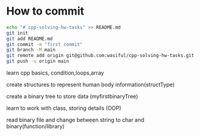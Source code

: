 # How to commit

```bash
echo "# cpp-solving-hw-tasks" >> README.md
git init
git add README.md
git commit -m "first commit"
git branch -M main
git remote add origin git@github.com:wasiful/cpp-solving-hw-tasks.git
git push -u origin main

```
learn cpp basics, condition,loops,array

create structures to represent human body information(structType)

create a binary tree to store data (myfirstbinaryTree)

learn to work with class, storing details (OOP)

read binary file and change between string to char and binary(function/library)